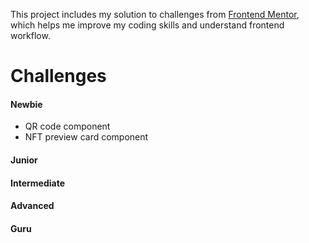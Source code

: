 This project includes my solution to challenges from [Frontend Mentor](https://www.frontendmentor.io/challenges), which helps me improve my coding skills and understand frontend workflow.

# Challenges

#### Newbie

- QR code component
- NFT preview card component

#### Junior

#### Intermediate

#### Advanced

#### Guru

